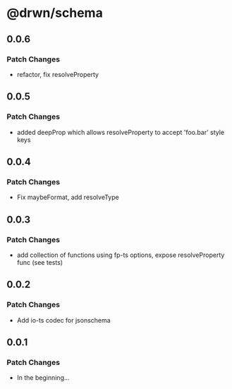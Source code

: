 # @drwn/schema

## 0.0.6

### Patch Changes

- refactor, fix resolveProperty

## 0.0.5

### Patch Changes

- added deepProp which allows resolveProperty to accept 'foo.bar' style keys

## 0.0.4

### Patch Changes

- Fix maybeFormat, add resolveType

## 0.0.3

### Patch Changes

- add collection of functions using fp-ts options, expose resolveProperty func (see tests)

## 0.0.2

### Patch Changes

- Add io-ts codec for jsonschema

## 0.0.1

### Patch Changes

- In the beginning...
